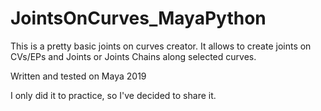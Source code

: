 # JointsOnCurves_MayaPython
This is a pretty basic joints on curves creator.
It allows to create joints on CVs/EPs and Joints or Joints Chains along selected curves.

Written and tested on Maya 2019

I only did it to practice, so I've decided to share it.
